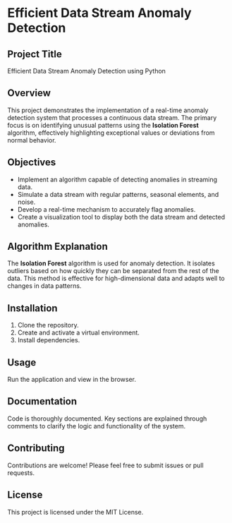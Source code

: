 # Efficient Data Stream Anomaly Detection

## Project Title

Efficient Data Stream Anomaly Detection using Python

## Overview

This project demonstrates the implementation of a real-time anomaly detection system that processes a continuous data stream. The primary focus is on identifying unusual patterns using the **Isolation Forest** algorithm, effectively highlighting exceptional values or deviations from normal behavior.

## Objectives

- Implement an algorithm capable of detecting anomalies in streaming data.
- Simulate a data stream with regular patterns, seasonal elements, and noise.
- Develop a real-time mechanism to accurately flag anomalies.
- Create a visualization tool to display both the data stream and detected anomalies.

## Algorithm Explanation

The **Isolation Forest** algorithm is used for anomaly detection. It isolates outliers based on how quickly they can be separated from the rest of the data. This method is effective for high-dimensional data and adapts well to changes in data patterns.

## Installation

1. Clone the repository.
2. Create and activate a virtual environment.
3. Install dependencies.

## Usage

Run the application and view in the browser.

## Documentation

Code is thoroughly documented. Key sections are explained through comments to clarify the logic and functionality of the system.

## Contributing

Contributions are welcome! Please feel free to submit issues or pull requests.

## License

This project is licensed under the MIT License.
